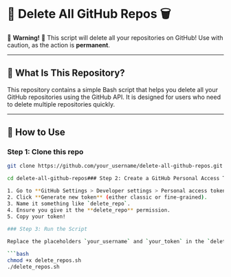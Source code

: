 # 🌈 Delete All GitHub Repos 🗑️

🚨 **Warning!** 🚨 This script will delete all your repositories on GitHub! Use with caution, as the action is **permanent**.

---

## 📜 What Is This Repository?

This repository contains a simple Bash script that helps you delete all your GitHub repositories using the GitHub API. It is designed for users who need to delete multiple repositories quickly.  

---  

## 🚀 How to Use

### Step 1: Clone this repo

```bash
git clone https://github.com/your_username/delete-all-github-repos.git  

cd delete-all-github-repos### Step 2: Create a GitHub Personal Access Token

1. Go to **GitHub Settings > Developer settings > Personal access tokens**.
2. Click **Generate new token** (either classic or fine-grained).
3. Name it something like `delete_repo`.
4. Ensure you give it the **delete_repo** permission.
5. Copy your token!
  
### Step 3: Run the Script

Replace the placeholders `your_username` and `your_token` in the `delete_repos.sh` script with your actual GitHub username and token.

```bash
chmod +x delete_repos.sh
./delete_repos.sh
